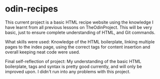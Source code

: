 # odin-recipes
This current project is a basic HTML recipe website using the knowledge I have learnt from all previous lessons on TheOdinProject.
This will be very basic, just to ensure complete understanding of HTML, and Git commands.

What skills were used: Knowledge of the HTML boilerplate, linking multiple pages to the index page, using the correct tags for content insertion and overall
keeping neat code were used.

Final self-reflection of project: My understanding of the basic HTML boilerplate, tags and syntax is pretty good currently, and will only be improved upon.
I didn't run into any problems with this project.